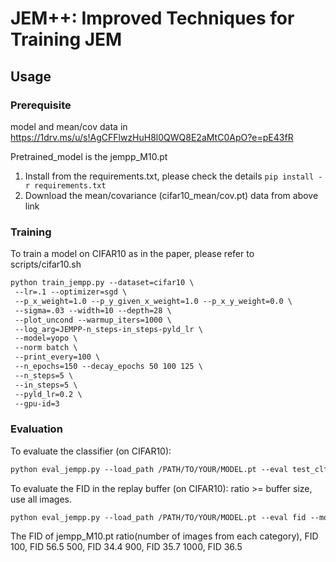 # JEM++: Improved Techniques for Training JEM

## Usage

### Prerequisite 

model and mean/cov data in  https://1drv.ms/u/s!AgCFFlwzHuH8l0QWQ8E2aMtC0ApO?e=pE43fR

Pretrained_model is the jempp_M10.pt

1. Install from the requirements.txt, please check the details ```pip install -r requirements.txt```
2. Download the mean/covariance (cifar10_mean/cov.pt) data from above link

### Training

To train a model on CIFAR10 as in the paper, please refer to scripts/cifar10.sh

```markdown
python train_jempp.py --dataset=cifar10 \
 --lr=.1 --optimizer=sgd \
 --p_x_weight=1.0 --p_y_given_x_weight=1.0 --p_x_y_weight=0.0 \
 --sigma=.03 --width=10 --depth=28 \
 --plot_uncond --warmup_iters=1000 \
 --log_arg=JEMPP-n_steps-in_steps-pyld_lr \
 --model=yopo \
 --norm batch \
 --print_every=100 \
 --n_epochs=150 --decay_epochs 50 100 125 \
 --n_steps=5 \
 --in_steps=5 \
 --pyld_lr=0.2 \
 --gpu-id=3
```

### Evaluation

To evaluate the classifier (on CIFAR10):
```markdown
python eval_jempp.py --load_path /PATH/TO/YOUR/MODEL.pt --eval test_clf --dataset cifar_test --model yopo --norm batch
```

To evaluate the FID in the replay buffer (on CIFAR10):
ratio >= buffer size, use all images.
```markdown
python eval_jempp.py --load_path /PATH/TO/YOUR/MODEL.pt --eval fid --model yopo --norm batch --ratio 10000
```

The FID of  jempp_M10.pt
ratio(number of images from each category),  FID 
100, FID 56.5
500, FID 34.4
900, FID 35.7
1000, FID 36.5